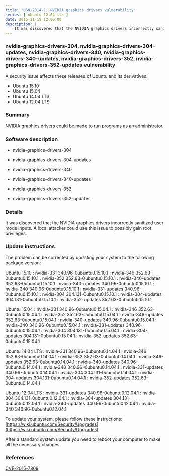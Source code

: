 ```yaml
---
title: "USN-2814-1: NVIDIA graphics drivers vulnerability"
series: [ ubuntu-12.04-lts ]
date: 2015-11-18 12:00:00
description: |
    It was discovered that the NVIDIA graphics drivers incorrectly sanitized user mode inputs. A local attacker could use this issue to possibly gain root privileges. 
--- 
```

 
### nvidia-graphics-drivers-304, nvidia-graphics-drivers-304-updates, nvidia-graphics-drivers-340, nvidia-graphics-drivers-340-updates, nvidia-graphics-drivers-352, nvidia-graphics-drivers-352-updates vulnerability

A security issue affects these releases of Ubuntu and its derivatives:

* Ubuntu 15.10
* Ubuntu 15.04
* Ubuntu 14.04 LTS
* Ubuntu 12.04 LTS

### Summary

NVIDIA graphics drivers could be made to run programs as an administrator. 

### Software description

* nvidia-graphics-drivers-304 

* nvidia-graphics-drivers-304-updates 

* nvidia-graphics-drivers-340 

* nvidia-graphics-drivers-340-updates 

* nvidia-graphics-drivers-352 

* nvidia-graphics-drivers-352-updates 

### Details

It was discovered that the NVIDIA graphics drivers incorrectly sanitized user mode inputs. A local attacker could use this issue to possibly gain root privileges. 

### Update instructions

The problem can be corrected by updating your system to the following package version:

Ubuntu 15.10
 : nvidia-331 <span>340.96-0ubuntu0.15.10.1</span>
 : nvidia-346 <span>352.63-0ubuntu0.15.10.1</span>
 : nvidia-352 <span>352.63-0ubuntu0.15.10.1</span>
 : nvidia-346-updates <span>352.63-0ubuntu0.15.10.1</span>
 : nvidia-340-updates <span>340.96-0ubuntu0.15.10.1</span>
 : nvidia-340 <span>340.96-0ubuntu0.15.10.1</span>
 : nvidia-331-updates <span>340.96-0ubuntu0.15.10.1</span>
 : nvidia-304 <span>304.131-0ubuntu0.15.10.1</span>
 : nvidia-304-updates <span>304.131-0ubuntu0.15.10.1</span>
 : nvidia-352-updates <span>352.63-0ubuntu0.15.10.1</span>

Ubuntu 15.04
 : nvidia-331 <span>340.96-0ubuntu0.15.04.1</span>
 : nvidia-346 <span>352.63-0ubuntu0.15.04.1</span>
 : nvidia-352 <span>352.63-0ubuntu0.15.04.1</span>
 : nvidia-346-updates <span>352.63-0ubuntu0.15.04.1</span>
 : nvidia-340-updates <span>340.96-0ubuntu0.15.04.1</span>
 : nvidia-340 <span>340.96-0ubuntu0.15.04.1</span>
 : nvidia-331-updates <span>340.96-0ubuntu0.15.04.1</span>
 : nvidia-304 <span>304.131-0ubuntu0.15.04.1</span>
 : nvidia-304-updates <span>304.131-0ubuntu0.15.04.1</span>
 : nvidia-352-updates <span>352.63-0ubuntu0.15.04.1</span>

Ubuntu 14.04 LTS
 : nvidia-331 <span>340.96-0ubuntu0.14.04.1</span>
 : nvidia-346 <span>352.63-0ubuntu0.14.04.1</span>
 : nvidia-352 <span>352.63-0ubuntu0.14.04.1</span>
 : nvidia-346-updates <span>352.63-0ubuntu0.14.04.1</span>
 : nvidia-340-updates <span>340.96-0ubuntu0.14.04.1</span>
 : nvidia-340 <span>340.96-0ubuntu0.14.04.1</span>
 : nvidia-331-updates <span>340.96-0ubuntu0.14.04.1</span>
 : nvidia-304 <span>304.131-0ubuntu0.14.04.1</span>
 : nvidia-304-updates <span>304.131-0ubuntu0.14.04.1</span>
 : nvidia-352-updates <span>352.63-0ubuntu0.14.04.1</span>

Ubuntu 12.04 LTS
 : nvidia-331-updates <span>340.96-0ubuntu0.12.04.1</span>
 : nvidia-304 <span>304.131-0ubuntu0.12.04.1</span>
 : nvidia-304-updates <span>304.131-0ubuntu0.12.04.1</span>
 : nvidia-340-updates <span>340.96-0ubuntu0.12.04.1</span>
 : nvidia-340 <span>340.96-0ubuntu0.12.04.1</span>

To update your system, please follow these instructions: [https://wiki.ubuntu.com/Security/Upgrades](https://wiki.ubuntu.com/Security/Upgrades).

After a standard system update you need to reboot your computer to make all the necessary changes. 

### References

 [CVE-2015-7869](http://people.ubuntu.com/~ubuntu-security/cve/CVE-2015-7869)
 
